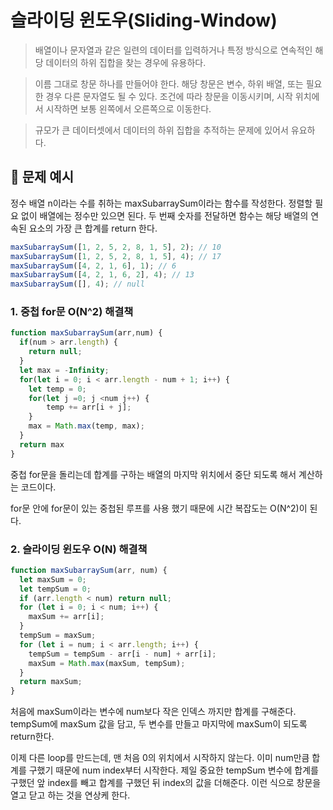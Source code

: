 # 슬라이딩 윈도우(Sliding-Window)

> 배열이나 문자열과 같은 일련의 데이터를 입력하거나 특정 방식으로 연속적인 해당 데이터의 하위 집합을 찾는 경우에 유용하다.

> 이름 그대로 창문 하나를 만들어야 한다. 해당 창문은 변수, 하위 배열, 또는 필요한 경우 다른 문자열도 될 수 있다. 조건에 따라 창문을 이동시키며, 시작 위치에서 시작하면 보통 왼쪽에서 오른쪽으로 이동한다.

> 규모가 큰 데이터셋에서 데이터의 하위 집합을 추적하는 문제에 있어서 유요하다.

## 📖 문제 예시

정수 배열 n이라는 수를 취하는 maxSubarraySum이라는 함수를 작성한다. 정렬할 필요 없이 배열에는 정수만 있으면 된다. 두 번째 숫자를 전달하면 함수는 해당 배열의 연속된 요소의 가장 큰 합계를 return 한다.

```javascript
maxSubarraySum([1, 2, 5, 2, 8, 1, 5], 2); // 10
maxSubarraySum([1, 2, 5, 2, 8, 1, 5], 4); // 17
maxSubarraySum([4, 2, 1, 6], 1); // 6
maxSubarraySum([4, 2, 1, 6, 2], 4); // 13
maxSubarraySum([], 4); // null
```

### 1. 중첩 for문 O(N^2) 해결책

```javascript
function maxSubarraySum(arr,num) {
  if(num > arr.length) {
    return null;
  }
  let max = -Infinity;
  for(let i = 0; i < arr.length - num + 1; i++) {
    let temp = 0;
    for(let j =0; j <num j++) {
        temp += arr[i + j];
    }
    max = Math.max(temp, max);
  }
  return max
}
```

중첩 for문을 돌리는데 합계를 구하는 배열의 마지막 위치에서 중단 되도록 해서 계산하는 코드이다.

for문 안에 for문이 있는 중첩된 루프를 사용 했기 때문에 시간 복잡도는 O(N^2)이 된다.

### 2. 슬라이딩 윈도우 O(N) 해결책

```javascript
function maxSubarraySum(arr, num) {
  let maxSum = 0;
  let tempSum = 0;
  if (arr.length < num) return null;
  for (let i = 0; i < num; i++) {
    maxSum += arr[i];
  }
  tempSum = maxSum;
  for (let i = num; i < arr.length; i++) {
    tempSum = tempSum - arr[i - num] + arr[i];
    maxSum = Math.max(maxSum, tempSum);
  }
  return maxSum;
}
```

처음에 maxSum이라는 변수에 num보다 작은 인덱스 까지만 합계를 구해준다.
tempSum에 maxSum 값을 담고, 두 변수를 만들고 마지막에 maxSum이 되도록 return한다.

이제 다른 loop를 만드는데, 맨 처음 0의 위치에서 시작하지 않는다. 이미 num만큼 합계를 구했기 때문에 num index부터 시작한다.
제일 중요한 tempSum 변수에 합계를 구했던 앞 index를 빼고 합계를 구했던 뒤 index의 값을 더해준다.
이런 식으로 창문을 열고 닫고 하는 것을 연상케 한다.
